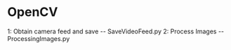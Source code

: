 # OpenCV
 1: Obtain camera feed and save -- SaveVideoFeed.py
 2: Process Images -- ProcessingImages.py 
